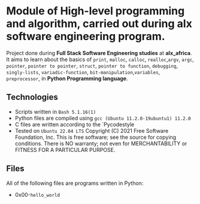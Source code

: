 # Module of High-level programming and algorithm, carried out during alx software engineering program.
Project done during **Full Stack Software Engineering studies** at **alx_africa**. It aims to learn about the basics of `print`, `malloc`, `calloc`, `realloc`,`argv`, `argc`, `pointer`, `pointer to pointer`, `struct`, `pointer to function`, `debugging`, `singly-lists`, `variadic-function`, `bit-manipulation`,`variables`, `preprocessor`, in  **Python Programming language**.

## Technologies
* Scripts written in `Bash 5.1.16(1)`
* Python files are compiled using `gcc (Ubuntu 11.2.0-19ubuntu1) 11.2.0`
* C files are written according to the `Pycodestyle
* Tested on `Ubuntu 22.04 LTS`
Copyright (C) 2021 Free Software Foundation, Inc.
This is free software; see the source for copying conditions.  There is NO
warranty; not even for MERCHANTABILITY or FITNESS FOR A PARTICULAR PURPOSE.


## Files
All of the following files are programs written in Python:
* 0x00-`hello_world`
